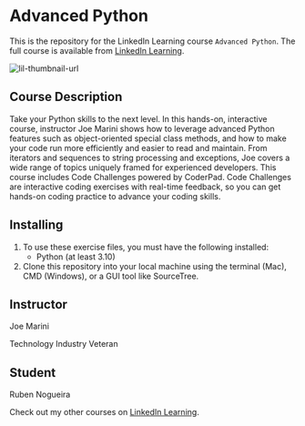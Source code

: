 # Advanced Python
This is the repository for the LinkedIn Learning course `Advanced Python`. The full course is available from [LinkedIn Learning][lil-course-url].

![lil-thumbnail-url]

## Course Description

Take your Python skills to the next level. In this hands-on, interactive course, instructor Joe Marini shows how to leverage advanced Python features such as object-oriented special class methods, and how to make your code run more efficiently and easier to read and maintain. From iterators and sequences to string processing and exceptions, Joe covers a wide range of topics uniquely framed for experienced developers. This course includes Code Challenges powered by CoderPad. Code Challenges are interactive coding exercises with real-time feedback, so you can get hands-on coding practice to advance your coding skills.

## Installing
1. To use these exercise files, you must have the following installed:
	- Python (at least 3.10)
2. Clone this repository into your local machine using the terminal (Mac), CMD (Windows), or a GUI tool like SourceTree.

## Instructor

Joe Marini

Technology Industry Veteran
                            
## Student

Ruben Nogueira

Check out my other courses on [LinkedIn Learning](https://www.linkedin.com/learning/instructors/joe-marini?u=104).


[0]: # (Replace these placeholder URLs with actual course URLs)

[lil-course-url]: https://www.linkedin.com/learning/advanced-python-23931756
[lil-thumbnail-url]: https://media.licdn.com/dms/image/v2/D4D0DAQGl3s1fBLp7kg/learning-public-crop_675_1200/learning-public-crop_675_1200/0/1732065162293?e=2147483647&v=beta&t=KbQYiJVRNDEiEEN-pdbOl9sdQXiL-VKGcEKbP35w7Wg

